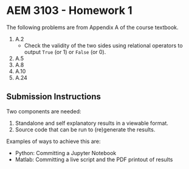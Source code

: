 # AEM 3103 - Homework 1

The following problems are from Appendix A of the course textbook.

1. A.2
   - Check the validity of the two sides using relational operators to output `True` (or 1) or `False` (or 0).
2. A.5
3. A.8
4. A.10
5. A.24

## Submission Instructions

Two components are needed:
1. Standalone and self explanatory results in a viewable format.
2. Source code that can be run to (re)generate the results.

Examples of ways to achieve this are:
- Python: Committing a Jupyter Notebook
- Matlab: Committing a live script and the PDF printout of results
